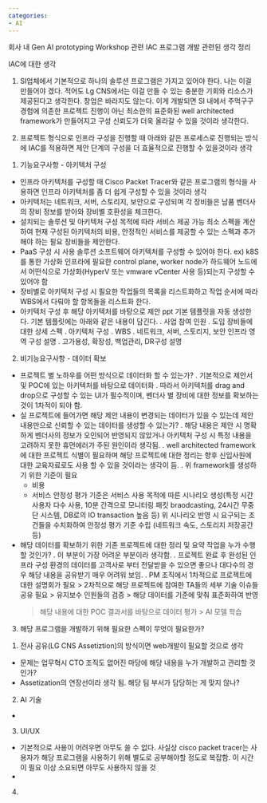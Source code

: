 ```yaml
---
categories:
- AI
---
```


회사 내 Gen AI prototyping Workshop 관련 IAC 프로그램 개발 관련된 생각 정리

IAC에 대한 생각

1. SI업체에서 기본적으로 하나의 솔루션 프로그램은 가지고 있어야 한다.
   나는 이걸 만들어야 겠다. 적어도 Lg CNS에서는 이걸 만들 수 있는 충분한 기회와 리소스가 제공된다고 생각한다.
   창업은 바라지도 않는다. 이게 개발되면 SI 내에서 주먹구구 경험에 의존한 프로젝트 진행이 아닌 최소한의 표준화된 well architected framework가 만들어지고 구성 신뢰도가 더욱 올라갈 수 있을 것이라 생각한다.

2. 프로젝트 형식으로 인프라 구성을 진행할 때 아래와 같은 프로세스로 진행되는 방식에 IAC를 적용하면 제안 단계의 구성을 더 효율적으로 진행할 수 있을것이라 생각
 1) 기능요구사항 - 아키텍처 구성 
   - 인프라 아키텍처를 구성할 때 Cisco Packet Tracer와 같은 프로그램의 형식을 사용하면 인프라 아키텍처를 좀 더 쉽게 구성할 수 있을 것이라 생각 
   - 아키텍처는 네트워크, 서버, 스토리지, 보안으로 구성되며 각 장비들은 남품 벤더사의 장비 정보를 받아와 장비별 호환성을 체크한다.
   - 설치되는 솔루션 및 아키텍처 구성 목적에 따라 서비스 제공 가능 최소 스펙을 계산하여 현재 구성된 아키텍처의 비용, 안정적인 서비스를 제공할 수 있는 스펙과 추가해야 하는 필요 장비들을 제안한다.
   - PaaS 구성 시 사용 솔루션 소프트웨어 아키텍처를 구성할 수 있어야 한다.
    ex) k8S를 통한 가상화 인프라에 필요한 control plane, worker node가 하드웨어 노드에서 어떤식으로 가상화(HyperV 또는 vmware vCenter 사용 등)되는지 구성할 수 있어야 함
   - 장비별로 아키텍처 구성 시 필요한 작업들의 목록을 리스트화하고 작업 순서에 따라 WBS에서 다뤄야 할 항목들을 리스트화 한다.
   - 아키텍처 구성 후 해당 아키텍처를 바탕으로 제안 ppt 기본 템플릿을 자동 생성한다.
     기본 템플릿에는 아래와 같은 내용이 담긴다.
      . 사업 참여 인원
      . 도입 장비들에 대한 상세 스펙
      . 아키텍처 구성
      . WBS
      . 네트워크, 서버, 스토리지, 보안 인프라 영역 구성 설명
      . 고가용성, 확장성, 백업관리, DR구성 설명
 2) 비기능요구사항 - 데이터 확보
   - 프로젝트 별 노하우를 어떤 방식으로 데이터화 할 수 있는가?
    . 기본적으로 제안서 및 POC에 있는 아키텍처를 바탕으로 데이터화 
    . 따라서 아키텍처를 drag and drop으로 구성할 수 있는 UI가 필수적이며, 벤더사 별 장비에 대한 정보를 확보하는 것이 1차적이 되야 함.
   - 실 프로젝트에 들어가면 해당 제안 내용이 변경되는 데이터가 있을 수 있는데 제안 내용만으로 신뢰할 수 있는 데이터를 생성할 수 있는가?
    . 해당 내용은 제안 시 명확하게 벤더사의 정보가 오인되어 반영되지 않았거나 아키텍처 구성 시 특정 내용을 고려하지 못한 휴먼에러가 주된 원인이라 생각됨.
    . well architected framework에 대한 프로젝트 식별이 필요하며 해당 프로젝트에 대한 정리는 향후 신입사원에 대한 교육자료로도 사용 할 수 있을 것이라는 생각이 듬.
    . 위 framework를 생성하기 위한 기준이 필요
      * 비용
      * 서비스 안정성 평가 기준은 서비스 사용 목적에 따른 시나리오 생성(특정 시간 사용자 다수 사용, 10분 간격으로 모니터링 패킷 braodcasting, 24시간 무중단 시스템, DB로의 IO transaction 높음 등)
        위 시나리오 반영 시 요구되는 조건들을 수치화하여 안정성 평가 기준 수립 (네트워크 속도, 스토리지 저장공간 등)
   - 해당 데이터를 확보하기 위한 기존 프로젝트에 대한 정리 및 요약 작업을 누가 수행할 것인가?
    . 이 부분이 가장 어려운 부분이라 생각함. 
    . 프로젝트 완료 후 완성된 인프라 구성 환경의 데이터를 고객사로 부터 전달받을 수 있으면 좋으나 대다수의 경우 해당 내용을 공유받기 매우 어려워 보임.
    . PM 조직에서 1차적으로 프로젝트에 대한 설명회가 필요 > 2차적으로 해당 프로젝트에 참여한 TA들의 세부 기술 이슈들 공유 필요 > 유지보수 인원들의 검증 > 해당 데이터를 기준에 맞춰 표준화하여 반영
      > 해당 내용에 대한 POC 결과서를 바탕으로 데이터 평가 > AI 모델 학습

3. 해당 프로그램을 개발하기 위해 필요한 스펙이 무엇이 필요한가?
 1) 전사 공유(LG CNS Assetiztion)의 방식이면 web개발이 필요할 것으로 생각
  - 문제는 업무혁시 CTO 조직도 없어진 마당에 해당 내용을 누가 개발하고 관리할 것인가?
  - Assetization의 연장선이라 생각 됨. 해당 팀 부서가 담당하는 게 맞지 않나?
 2) AI 기술
  -
 3) UI/UX
  - 기본적으로 사용이 어려우면 아무도 쓸 수 없다. 사실상 cisco packet tracer는 사용자가 해당 프로그램을 사용하기 위해 별도로 공부해야할 정도로 복잡함. 이 시간이 필요 이상 소요되면 아무도 사용하지 않을 것
  - 

4. 
